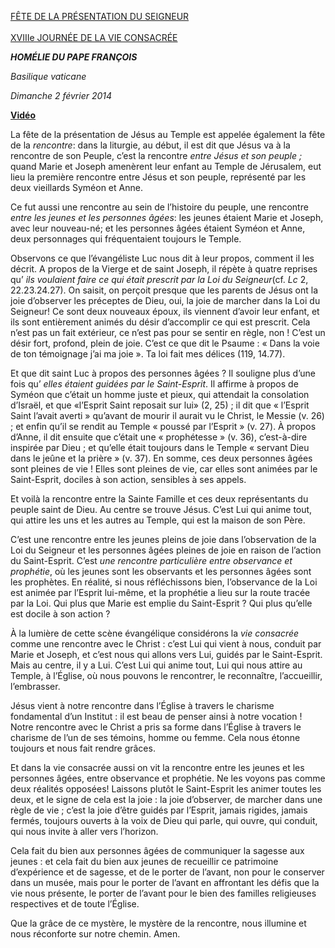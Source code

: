 [FÊTE DE LA PRÉSENTATION DU SEIGNEUR \
\
XVIIIe JOURNÉE DE LA VIE CONSACRÉE](http://www.vatican.va/news_services/liturgy/libretti/2014/20140202-libretto-presentazione-del-signore.pdf)

***HOMÉLIE DU PAPE FRANÇOIS***

*Basilique vaticane*

*Dimanche 2 février 2014*

**[Vidéo](http://player.rv.va/vaticanplayer.asp?language=it&tic=VA_RD3SD9YZ)**

La fête de la présentation de Jésus au Temple est appelée également la fête de la *rencontre*: dans la liturgie, au début, il est dit que Jésus va à la rencontre de son Peuple, c’est la rencontre *entre Jésus et son peuple ;* quand Marie et Joseph amenèrent leur enfant au Temple de Jérusalem, eut lieu la première rencontre entre Jésus et son peuple, représenté par les deux vieillards Syméon et Anne.

Ce fut aussi une rencontre au sein de l’histoire du peuple, une rencontre *entre les jeunes et les personnes âgées*: les jeunes étaient Marie et Joseph, avec leur nouveau-né; et les personnes âgées étaient Syméon et Anne, deux personnages qui fréquentaient toujours le Temple.

Observons ce que l’évangéliste Luc nous dit à leur propos, comment il les décrit. A propos de la Vierge et de saint Joseph, il répète à quatre reprises qu’ *ils voulaient faire ce qui était prescrit par la Loi du Seigneur*(cf. *Lc* 2, 22.23.24.27). On saisit, on perçoit presque que les parents de Jésus ont la joie d’observer les préceptes de Dieu, oui, la joie de marcher dans la Loi du Seigneur! Ce sont deux nouveaux époux, ils viennent d’avoir leur enfant, et ils sont entièrement animés du désir d’accomplir ce qui est prescrit. Cela n’est pas un fait extérieur, ce n’est pas pour se sentir en règle, non ! C’est un désir fort, profond, plein de joie. C’est ce que dit le Psaume : « Dans la voie de ton témoignage j’ai ma joie ». Ta loi fait mes délices (119, 14.77).

Et que dit saint Luc à propos des personnes âgées ? Il souligne plus d’une fois qu’ *elles étaient guidées par le Saint-Esprit*. Il affirme à propos de Syméon que c’était un homme juste et pieux, qui attendait la consolation d’Israël, et que «l’Esprit Saint reposait sur lui» (2, 25) ; il dit que « l’Esprit Saint l’avait averti » qu’avant de mourir il aurait vu le Christ, le Messie (v. 26) ; et enfin qu’il se rendit au Temple « poussé par l’Esprit » (v. 27). À propos d’Anne, il dit ensuite que c’était une « prophétesse » (v. 36), c’est-à-dire inspirée par Dieu ; et qu’elle était toujours dans le Temple « servant Dieu dans le jeûne et la prière » (v. 37). En somme, ces deux personnes âgées sont pleines de vie ! Elles sont pleines de vie, car elles sont animées par le Saint-Esprit, dociles à son action, sensibles à ses appels.

Et voilà la rencontre entre la Sainte Famille et ces deux représentants du peuple saint de Dieu. Au centre se trouve Jésus. C’est Lui qui anime tout, qui attire les uns et les autres au Temple, qui est la maison de son Père.

C’est une rencontre entre les jeunes pleins de joie dans l’observation de la Loi du Seigneur et les personnes âgées pleines de joie en raison de l’action du Saint-Esprit. C’est *une rencontre particulière entre observance et prophétie*, où les jeunes sont les observants et les personnes âgées sont les prophètes. En réalité, si nous réfléchissons bien, l’observance de la Loi est animée par l’Esprit lui-même, et la prophétie a lieu sur la route tracée par la Loi. Qui plus que Marie est emplie du Saint-Esprit ? Qui plus qu’elle est docile à son action ?

À la lumière de cette scène évangélique considérons la *vie consacrée* comme une rencontre avec le Christ : c’est Lui qui vient à nous, conduit par Marie et Joseph, et c’est nous qui allons vers Lui, guidés par le Saint-Esprit. Mais au centre, il y a Lui. C’est Lui qui anime tout, Lui qui nous attire au Temple, à l’Église, où nous pouvons le rencontrer, le reconnaître, l’accueillir, l’embrasser.

Jésus vient à notre rencontre dans l’Église à travers le charisme fondamental d’un Institut : il est beau de penser ainsi à notre vocation ! Notre rencontre avec le Christ a pris sa forme dans l’Église à travers le charisme de l’un de ses témoins, homme ou femme. Cela nous étonne toujours et nous fait rendre grâces.

Et dans la vie consacrée aussi on vit la rencontre entre les jeunes et les personnes âgées, entre observance et prophétie. Ne les voyons pas comme deux réalités opposées! Laissons plutôt le Saint-Esprit les animer toutes les deux, et le signe de cela est la joie : la joie d’observer, de marcher dans une règle de vie ; c’est la joie d’être guidés par l’Esprit, jamais rigides, jamais fermés, toujours ouverts à la voix de Dieu qui parle, qui ouvre, qui conduit, qui nous invite à aller vers l’horizon.

Cela fait du bien aux personnes âgées de communiquer la sagesse aux jeunes : et cela fait du bien aux jeunes de recueillir ce patrimoine d’expérience et de sagesse, et de le porter de l’avant, non pour le conserver dans un musée, mais pour le porter de l’avant en affrontant les défis que la vie nous présente, le porter de l’avant pour le bien des familles religieuses respectives et de toute l’Église.

Que la grâce de ce mystère, le mystère de la rencontre, nous illumine et nous réconforte sur notre chemin. Amen.